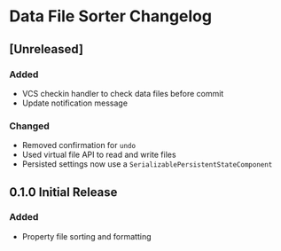 # Data File Sorter Changelog

## [Unreleased]

### Added

- VCS checkin handler to check data files before commit
- Update notification message

### Changed

- Removed confirmation for `undo`
- Used virtual file API to read and write files
- Persisted settings now use a `SerializablePersistentStateComponent`

## 0.1.0 Initial Release

### Added

- Property file sorting and formatting
